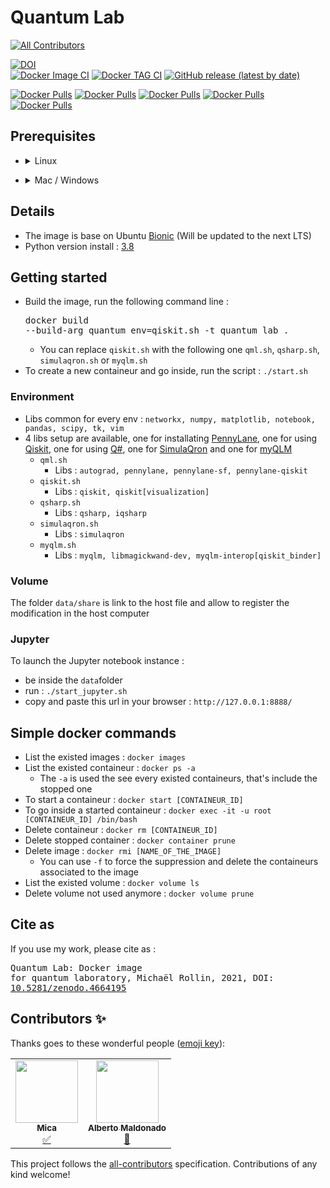# Quantum Lab
<!-- ALL-CONTRIBUTORS-BADGE:START - Do not remove or modify this section -->
[![All Contributors](https://img.shields.io/badge/all_contributors-2-orange.svg?style=flat-square)](#contributors-)
<!-- ALL-CONTRIBUTORS-BADGE:END -->
[![DOI](https://zenodo.org/badge/343446026.svg)](https://zenodo.org/badge/latestdoi/343446026)  
[![Docker Image CI](https://github.com/mickahell/quantum_lab/actions/workflows/docker-image.yml/badge.svg)](https://github.com/mickahell/quantum_lab/actions/workflows/docker-image.yml)
[![Docker TAG CI](https://github.com/mickahell/quantum_lab/actions/workflows/docker-tag.yml/badge.svg)](https://github.com/mickahell/quantum_lab/actions/workflows/docker-tag.yml)
[![GitHub release (latest by date)](https://img.shields.io/github/v/release/mickahell/quantum_lab)](https://github.com/mickahell/quantum_lab/releases)

[![Docker Pulls](https://img.shields.io/docker/pulls/mickahell/quantum_lab_qiskit?label=Quantum%20Lab%20Qiskit&style=for-the-badge)](https://hub.docker.com/r/mickahell/quantum_lab_qiskit)
[![Docker Pulls](https://img.shields.io/docker/pulls/mickahell/quantum_lab_qml?label=Quantum%20Lab%20QML&style=for-the-badge)](https://hub.docker.com/r/mickahell/quantum_lab_qml)
[![Docker Pulls](https://img.shields.io/docker/pulls/mickahell/quantum_lab_qsharp?label=Quantum%20Lab%20Q%23&style=for-the-badge)](https://hub.docker.com/r/mickahell/quantum_lab_qsharp)
[![Docker Pulls](https://img.shields.io/docker/pulls/mickahell/quantum_lab_myqlm?label=Quantum%20Lab%20myQLM&style=for-the-badge)](https://hub.docker.com/r/mickahell/quantum_lab_myqlm)
[![Docker Pulls](https://img.shields.io/docker/pulls/mickahell/quantum_lab_simulaqron?label=Quantum%20Lab%20SimulaQron&style=for-the-badge)](https://hub.docker.com/r/mickahell/quantum_lab_simulaqron)

## Prerequisites
- <details><summary>Linux</summary>
  <pre>apt-get install docker-ce docker-ce-cli containerd.io</pre>
</details>

- <details><summary>Mac / Windows</summary>
  https://www.docker.com/products/docker-desktop
</details>

## Details
- The image is base on Ubuntu [Bionic](https://doc.ubuntu-fr.org/bionic) (Will be updated to the next LTS)
- Python version install : [3.8](https://www.python.org/downloads/release/python-383/)

## Getting started
- Build the image, run the following command line : <pre>docker build --build-arg quantum_env=qiskit.sh -t quantum_lab .</pre>
  - You can replace `qiskit.sh` with the following one `qml.sh`, `qsharp.sh`, `simulaqron.sh` or `myqlm.sh`
- To create a new containeur and go inside, run the script : `./start.sh`

### Environment
- Libs common for every env : ```networkx, numpy, matplotlib, notebook, pandas, scipy, tk, vim```
- 4 libs setup are available, one for installating [PennyLane](https://pennylane.ai), one for using [Qiskit](https://qiskit.org), one for using [Q#](https://azure.microsoft.com/fr-fr/resources/development-kit/quantum-computing/), one for [SimulaQron](https://softwarequtech.github.io/SimulaQron/html/GettingStarted.html) and one for [myQLM](https://atos.net/en/lp/myqlm)
  - `qml.sh`
    - Libs : ```autograd, pennylane, pennylane-sf, pennylane-qiskit```
  - `qiskit.sh`
    - Libs : ```qiskit, qiskit[visualization]```
  - `qsharp.sh`
    - Libs : ```qsharp, iqsharp```
  - `simulaqron.sh`
    - Libs : ```simulaqron```
  - `myqlm.sh`
    - Libs : ```myqlm, libmagickwand-dev, myqlm-interop[qiskit_binder]```

### Volume
The folder `data/share` is link to the host file and allow to register the modification in the host computer

### Jupyter
To launch the Jupyter notebook instance :
- be inside the `data`folder
- run : `./start_jupyter.sh`
- copy and paste this url in your browser : `http://127.0.0.1:8888/`

## Simple docker commands
- List the existed images : `docker images`
- List the existed containeur : `docker ps -a`
  - The `-a` is used the see every existed containeurs, that's include the stopped one
- To start a containeur : `docker start [CONTAINEUR_ID]`
- To go inside a started containeur : `docker exec -it -u root [CONTAINEUR_ID] /bin/bash`
- Delete containeur : `docker rm [CONTAINEUR_ID]`
- Delete stopped container : `docker container prune`
- Delete image : `docker rmi [NAME_OF_THE_IMAGE]`
  - You can use `-f` to force the suppression and delete the containeurs associated to the image
- List the existed volume : `docker volume ls`
- Delete volume not used anymore : `docker volume prune`

## Cite as
If you use my work, please cite as : <pre>Quantum Lab: Docker image for quantum laboratory, Michaël Rollin, 2021, DOI: <a href=https://doi.org/10.5281/zenodo.4664195>10.5281/zenodo.4664195</a></pre>

## Contributors ✨

Thanks goes to these wonderful people ([emoji key](https://allcontributors.org/docs/en/emoji-key)):

<!-- ALL-CONTRIBUTORS-LIST:START - Do not remove or modify this section -->
<!-- prettier-ignore-start -->
<!-- markdownlint-disable -->
<table>
  <tr>
    <td align="center"><a href="https://github.com/mickahell"><img src="https://avatars.githubusercontent.com/u/20951376?v=4?s=100" width="100px;" alt=""/><br /><sub><b>Mica</b></sub></a><br /><a href="#tutorial-mickahell" title="Tutorials">✅</a></td>
    <td align="center"><a href="https://www.linkedin.com/in/albertomaldonadoromo/"><img src="https://avatars.githubusercontent.com/u/21325664?v=4?s=100" width="100px;" alt=""/><br /><sub><b>Alberto Maldonado</b></sub></a><br /><a href="https://github.com/mickahell/quantum_lab/pulls?q=is%3Apr+reviewed-by%3AMaldoAlberto" title="Reviewed Pull Requests">👀</a></td>
  </tr>
</table>

<!-- markdownlint-restore -->
<!-- prettier-ignore-end -->

<!-- ALL-CONTRIBUTORS-LIST:END -->

This project follows the [all-contributors](https://github.com/all-contributors/all-contributors) specification. Contributions of any kind welcome!